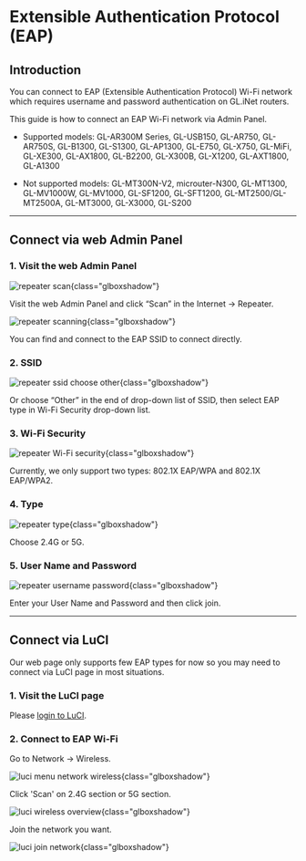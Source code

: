 
# Extensible Authentication Protocol (EAP)

## Introduction

You can connect to EAP (Extensible Authentication Protocol) Wi-Fi network which requires username and password authentication on GL.iNet routers.

This guide is how to connect an EAP Wi-Fi network via Admin Panel. 

* Supported models: GL-AR300M Series, GL-USB150, GL-AR750, GL-AR750S, GL-B1300, GL-S1300, GL-AP1300, GL-E750, GL-X750, GL-MiFi, GL-XE300, GL-AX1800, GL-B2200, GL-X300B, GL-X1200, GL-AXT1800, GL-A1300

* Not supported models: GL-MT300N-V2, microuter-N300, GL-MT1300, GL-MV1000W, GL-MV1000, GL-SF1200, GL-SFT1200, GL-MT2500/GL-MT2500A, GL-MT3000, GL-X3000, GL-S200

---
## Connect via web Admin Panel

### 1. Visit the web Admin Panel

![repeater scan](https://static.gl-inet.com/docs/en/3/tutorials/eap/Picture1.png){class="glboxshadow"}

Visit the web Admin Panel and click “Scan” in the Internet -> Repeater.

![repeater scanning](https://static.gl-inet.com/docs/en/3/tutorials/eap/Picture2.png){class="glboxshadow"}

You can find and connect to the EAP SSID to connect directly.

### 2. SSID

![repeater ssid choose other](https://static.gl-inet.com/docs/en/3/tutorials/eap/Picture3.png){class="glboxshadow"}

Or choose “Other” in the end of drop-down list of SSID, then select EAP type in Wi-Fi Security drop-down list.

### 3. Wi-Fi Security

![repeater Wi-Fi security](https://static.gl-inet.com/docs/en/3/tutorials/eap/Picture4.png){class="glboxshadow"}

Currently, we only support two types: 802.1X EAP/WPA and 802.1X EAP/WPA2.

### 4. Type

![repeater type](https://static.gl-inet.com/docs/en/3/tutorials/eap/Picture5.png){class="glboxshadow"}

Choose 2.4G or 5G. 

### 5. User Name and Password 

![repeater username password](https://static.gl-inet.com/docs/en/3/tutorials/eap/Picture6.png){class="glboxshadow"}

Enter your User Name and Password and then click join.

---

## Connect via LuCI

Our web page only supports few EAP types for now so you may need to connect via LuCI page in most situations.

### 1. Visit the LuCI page

Please [login to LuCI](../../tutorials/what_is_luci/).

### 2. Connect to EAP Wi-Fi

Go to Network -> Wireless.

![luci menu network wireless](https://static.gl-inet.com/docs/en/3/tutorials/eap/9.png){class="glboxshadow"}

Click 'Scan' on 2.4G section or 5G section.

![luci wireless overview](https://static.gl-inet.com/docs/en/3/tutorials/eap/10.png){class="glboxshadow"}

Join the network you want.

![luci join network](https://static.gl-inet.com/docs/en/3/tutorials/eap/11.png){class="glboxshadow"}
